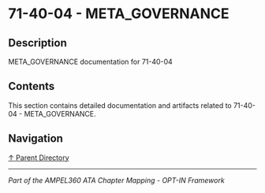 # 71-40-04 - META_GOVERNANCE

## Description

META_GOVERNANCE documentation for 71-40-04

## Contents

This section contains detailed documentation and artifacts related to 71-40-04 - META_GOVERNANCE.

## Navigation

[↑ Parent Directory](../README.md)

---

*Part of the AMPEL360 ATA Chapter Mapping - OPT-IN Framework*
